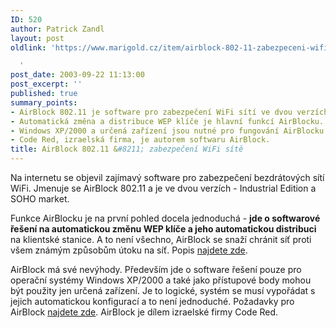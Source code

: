 ```yaml
---
ID: 520
author: Patrick Zandl
layout: post
oldlink: 'https://www.marigold.cz/item/airblock-802-11-zabezpeceni-wifi-site

  '
post_date: 2003-09-22 11:13:00
post_excerpt: ''
published: true
summary_points:
- AirBlock 802.11 je software pro zabezpečení WiFi sítí ve dvou verzích.
- Automatická změna a distribuce WEP klíče je hlavní funkcí AirBlocku.
- Windows XP/2000 a určená zařízení jsou nutné pro fungování AirBlocku.
- Code Red, izraelská firma, je autorem softwaru AirBlock.
title: AirBlock 802.11 &#8211; zabezpečení WiFi sítě
---
```


<p>
Na internetu se objevil zajímavý software pro zabezpečení bezdrátových sítí WiFi. Jmenuje se AirBlock 802.11 a je ve dvou verzích - Industrial Edition a SOHO market. </p>

<p>
Funkce AirBlocku je na první pohled docela jednoduchá - <STRONG>jde o softwarové řešení na automatickou změnu WEP klíče a jeho automatickou distribuci</STRONG> na klientské stanice. A to není všechno, AirBlock se snaží chránit síť proti všem známým způsobům útoku na síť. Popis <A href="http://www.code-red.biz/airblock/html/airblock_security.htm" target=_blank>najdete zde</A>. </p>

<p>
AirBlock má své nevýhody. Především jde o software řešení pouze pro operační systémy Windows XP/2000 a také jako přístupové body mohou být použity jen určená zařízení. Je to logické, systém se musí vypořádat s jejich automatickou konfigurací a to není jednoduché. Požadavky pro AirBlock <A href="http://www.code-red.biz/airblock/html/airblock_requirements.htm" target=_blank>najdete zde</A>. AirBlock je dílem izraelské firmy Code Red.</p>